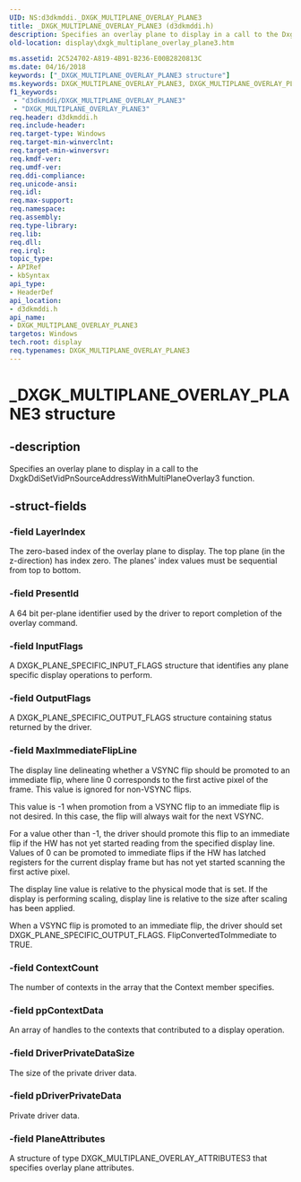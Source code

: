 ```yaml
---
UID: NS:d3dkmddi._DXGK_MULTIPLANE_OVERLAY_PLANE3
title: _DXGK_MULTIPLANE_OVERLAY_PLANE3 (d3dkmddi.h)
description: Specifies an overlay plane to display in a call to the DxgkDdiSetVidPnSourceAddressWithMultiPlaneOverlay3 function.
old-location: display\dxgk_multiplane_overlay_plane3.htm

ms.assetid: 2C524702-A819-4B91-B236-E00B2820813C
ms.date: 04/16/2018
keywords: ["_DXGK_MULTIPLANE_OVERLAY_PLANE3 structure"]
ms.keywords: DXGK_MULTIPLANE_OVERLAY_PLANE3, DXGK_MULTIPLANE_OVERLAY_PLANE3 structure [Display Devices], _DXGK_MULTIPLANE_OVERLAY_PLANE3, d3dkmddi/DXGK_MULTIPLANE_OVERLAY_PLANE3, display.dxgk_multiplane_overlay_plane3
f1_keywords:
 - "d3dkmddi/DXGK_MULTIPLANE_OVERLAY_PLANE3"
 - "DXGK_MULTIPLANE_OVERLAY_PLANE3"
req.header: d3dkmddi.h
req.include-header:
req.target-type: Windows
req.target-min-winverclnt:
req.target-min-winversvr:
req.kmdf-ver:
req.umdf-ver:
req.ddi-compliance:
req.unicode-ansi:
req.idl:
req.max-support:
req.namespace:
req.assembly:
req.type-library:
req.lib:
req.dll:
req.irql:
topic_type:
- APIRef
- kbSyntax
api_type:
- HeaderDef
api_location:
- d3dkmddi.h
api_name:
- DXGK_MULTIPLANE_OVERLAY_PLANE3
targetos: Windows
tech.root: display
req.typenames: DXGK_MULTIPLANE_OVERLAY_PLANE3
---
```


# _DXGK_MULTIPLANE_OVERLAY_PLANE3 structure


## -description


Specifies an overlay plane to display in a call to the DxgkDdiSetVidPnSourceAddressWithMultiPlaneOverlay3 function.


## -struct-fields




### -field LayerIndex

The zero-based index of the overlay plane to display. The top plane (in the z-direction) has index zero. The planes' index values must be sequential from top to bottom.


### -field PresentId

A 64 bit per-plane identifier used by the driver to report completion of the overlay command.


### -field InputFlags

A DXGK_PLANE_SPECIFIC_INPUT_FLAGS structure that identifies any plane specific display operations to perform.


### -field OutputFlags

A DXGK_PLANE_SPECIFIC_OUTPUT_FLAGS structure containing status returned by the driver.


### -field MaxImmediateFlipLine

The display line delineating whether a VSYNC flip should be promoted to an immediate flip, where line 0 corresponds to the first active pixel of the frame. This value is ignored for non-VSYNC flips.



This value is -1 when promotion from a VSYNC flip to an immediate flip is not desired. In this case, the flip will always wait for the next VSYNC.

For a value other than -1, the driver should promote this flip to an immediate flip if the HW has not yet started reading from the specified display line. Values of 0 can be promoted to immediate flips if the HW has latched registers for the current display frame but has not yet started scanning the first active pixel.



The display line value is relative to the physical mode that is set. If the display is performing scaling, display line is relative to the size after scaling has been applied.





When a VSYNC flip is promoted to an immediate flip, the driver should set DXGK_PLANE_SPECIFIC_OUTPUT_FLAGS. FlipConvertedToImmediate to TRUE.



### -field ContextCount

The number of contexts in the array that the Context member specifies.


### -field ppContextData

An array of handles to the contexts that contributed to a display operation.


### -field DriverPrivateDataSize

The size of the private driver data.


### -field pDriverPrivateData

Private driver data.


### -field PlaneAttributes

A structure of type DXGK_MULTIPLANE_OVERLAY_ATTRIBUTES3 that specifies overlay plane attributes.

